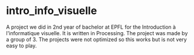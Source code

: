 # intro_info_visuelle

A project we did in 2nd year of bachelor at EPFL for the Introduction à l'informatique visuelle.
It is written in Processing. The project was made by a group of 3. 
The projects were not optimized so this works but is not very easy to play.